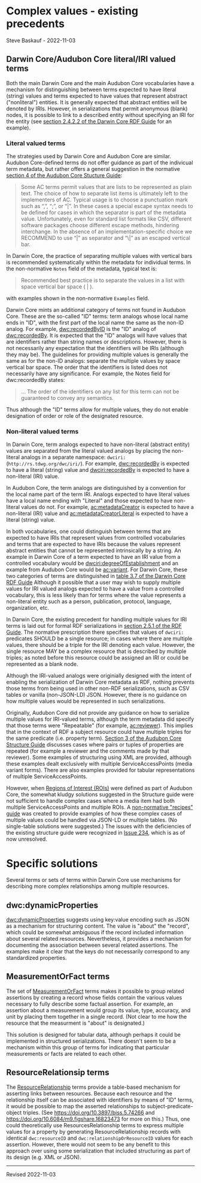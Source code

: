 # Complex values - existing precedents

Steve Baskauf - 2022-11-03

## Darwin Core/Audubon Core literal/IRI valued terms

Both the main Darwin Core and the main Audubon Core vocabularies have a mechanism for distinguishing between terms expected to have literal (string) values and terms expected to have values that represent abstract ("nonliteral") entities. It is generally expected that abstract entities will be denoted by IRIs. However, in serializations that permit anonymous (blank) nodes, it is possible to link to a described entity without specifying an IRI for the entity (see [section 2.4.2.2 of the Darwin Core RDF Guide](http://rs.tdwg.org/dwc/terms/guides/rdf/#2422-objects-which-are-blank-anonymous-nodes-non-normative) for an example).

### Literal valued terms

The strategies used by Darwin Core and Audubon Core are similar. Audubon Core-defined terms do not offer guidance as part of the indivicual term metadata, but rather offers a general suggestion in the normative [section 4 of the Audubon Core Stucture Guide](http://rs.tdwg.org/ac/doc/structure/#4-lists-of-plain-text-values): 

>Some AC terms permit values that are lists to be represented as plain text. The choice of how to separate list items is ultimately left to the implementers of AC. Typical usage is to choose a punctuation mark such as “,”, “;”, or “|”. In these cases a special escape syntax needs to be defined for cases in which the separator is part of the metadata value. Unfortunately, even for standard list formats like CSV, different software packages choose different escape methods, hindering interchange. In the absence of an implementation-specific choice we RECOMMEND to use “|” as separator and “\\|” as an escaped vertical bar.

In Darwin Core, the practice of separating multiple values with vertical bars is recommended systematically within the metadata for individual terms. In the non-normative `Notes` field of the metadata, typical text is:

>Recommended best practice is to separate the values in a list with space vertical bar space ( | ).

with examples shown in the non-normative `Examples` field.

Darwin Core mints an additional category of terms not found in Audubon Core. These are the so-called "ID" terms: term analogs whose local name ends in "ID", with the first part of the local name the same as the non-ID analog. For example, [dwc:recordedByID](http://rs.tdwg.org/dwc/terms/recordedByID) is the "ID" analog of [dwc:recordedBy](http://rs.tdwg.org/dwc/terms/recordedBy). It is expected that the "ID" analogs will have values that are identifiers rather than string names or descriptions. However, there is not necessarily any expectation that the identifiers will be IRIs (although they may be). The guidelines for providing multiple values is generally the same as for the non-ID analogs: separate the multiple values by space vertical bar space. The order that the identifiers is listed does not necessarily have any significance. For example, the Notes field for dwc:recordedBy states:

>...  The order of the identifiers on any list for this term can not be guaranteed to convey any semantics.

Thus although the "ID" terms allow for multiple values, they do not enable designation of order or role of the designated resource.

### Non-literal valued terms

In Darwin Core, term analogs expected to have non-literal (abstract entity) values are separated from the literal valued analogs by placing the non-literal analogs in a separate namespace: `dwciri:` (`http://rs.tdwg.org/dwc/iri/`). For example, [dwc:recordedBy](http://rs.tdwg.org/dwc/terms/recordedBy) is expected to have a literal (string) value and [dwciri:recordedBy](http://rs.tdwg.org/dwc/iri/recordedBy) is expected to have a non-literal (IRI) value.

In Audubon Core, the term analogs are distinguished by a convention for the local name part of the term IRI. Analogs expected to have literal values have a local name ending with "Literal" and those expected to have non-literal values do not. For example, [ac:metadataCreator](http://rs.tdwg.org/ac/terms/metadataCreator) is expected to have a non-literal (IRI) value and [ac:metadataCreatorLiteral](http://rs.tdwg.org/ac/terms/metadataCreatorLiteral) is expected to have a literal (string) value.

In both vocabularies, one could distinguish between terms that are expected to have IRIs that represent values from controlled vocabularies and terms that are expected to have IRIs because the values represent abstract entities that cannot be represented intrinsically by a string. An example in Darwin Core of a term expected to have an IRI value from a controlled vocabulary would be [dwciri:degreeOfEstablishment](http://rs.tdwg.org/dwc/iri/degreeOfEstablishment) and an example from Audubon Core would be [ac:variant](http://rs.tdwg.org/ac/terms/variant). For Darwin Core, these two categories of terms are distinguished in [table 3.7 of the Darwin Core RDF Guide](http://rs.tdwg.org/dwc/terms/guides/rdf/#37-dwc-namespace-terms-that-have-analogues-in-the-dwciri-namespace-normative) Although it possible that a user may wish to supply multiple values for IRI valued analogs expected to have a value from a controlled vocabulary, this is less likely than for terms where the value represents a non-literal entity such as a person, publication, protocol, language, organization, etc. 

In Darwin Core, the existing precedent for handling multiple values for IRI terms is laid out for formal RDF serializations in [section 2.5.1 of the RDF Guide](http://rs.tdwg.org/dwc/terms/guides/rdf/#251-definition-of-dwciri-terms-normative). The normative prescription there specifies that values of `dwciri:` predicates SHOULD be a single resource; in cases where there are multiple values, there should be a triple for the IRI denoting each value. However, the single resource MAY be a complex resource that is described by multiple triples; as noted before this resource could be assigned an IRI or could be represented as a blank node. 

Although the IRI-valued analogs were originially designed with the intent of enabling the serialization of Darwin Core metadata as RDF, nothing prevents those terms from being used in other non-RDF serializations, such as CSV tables or vanilla (non-JSON-LD) JSON. However, there is no guidance on how multiple values would be represented in such serializations. 

Originally, Audubon Core did not provide any guidance on how to serialize multiple values for IRI-valued terms, although the term metadata did specify that those terms were "Repeatable" (for example, [ac:reviewer](http://rs.tdwg.org/ac/terms/reviewer)). This implies that in the context of RDF a subject resource could have multiple triples for the same predicate (i.e. property term). [Section 3 of the Audubon Core Structure Guide](http://rs.tdwg.org/ac/doc/structure/#3-multiplicity-and-cardinality) discusses cases where pairs or tuples of properties are repeated (for example a reviewer and the comments made by that reviewer). Some examples of structuring using XML are provided, although these examples dealt exclusively with multiple ServiceAccessPoints (media variant forms). There are also examples provided for tabular representations of multiple ServiceAccessPoints. 

However, when [Regions of Interest (ROIs)](https://ac.tdwg.org/termlist/#711-region-of-interest-vocabulary) were defined as part of Audubon Core, the somewhat kludgy solutions suggested in the Structure guide were not sufficient to handle complex cases where a media item had both multiple ServiceAccessPoints and multiple ROIs. A [non-normative "recipes" guide](https://github.com/tdwg/ac/blob/master/roi-recipes.md) was created to provide examples of how these complex cases of multiple values could be handled via JSON-LD or multiple tables. (No single-table solutions were suggested.) The issues with the deficiencies of the existing structure guide were recognized in [Issue 234](https://github.com/tdwg/ac/issues/234), which is as of now unresolved.

# Specific solutions

Several terms or sets of terms within Darwin Core use mechanisms for describing more complex relationships among multiple resources.

## dwc:dynamicProperties

[dwc:dynamicProperties](http://rs.tdwg.org/dwc/terms/dynamicProperties) suggests using key:value encoding such as JSON as a mechanism for structuring content. The value is "about" the "record", which could be somewhat ambiguous if the record included information about several related resources. Nevertheless, it provides a mechanism for documenting the association between several related assertions. The examples make it clear that the keys do not necessarily correspond to any standardized properties.

## MeasurementOrFact terms

The set of [MeasurementOrFact](https://dwc.tdwg.org/terms/#measurementorfact) terms makes it possible to group related assertions by creating a record whose fields contain the various values necessary to fully describe some factual assertion. For example, an assertion about a measurement would group its value, type, accuracy, and unit by placing them together in a single record. (Not clear to me how the resource that the measurment is "about" is designated.) 

This solution is designed for tabular data, although perhaps it could be implemented in structured serializations. There doesn't seem to be a mechanism within this group of terms for indicating that particular measurements or facts are related to each other. 

## ResourceRelationsip terms

The [ResourceRelationship](https://dwc.tdwg.org/terms/#resourcerelationship) terms provide a table-based mechanism for asserting links between resources. Because each resource and the relationship itself can be associated with identifiers by means of "ID" terms, it would be possible to map the asserted relationships to subject-predicate-object triples. (See https://doi.org/10.3897/biss.5.74266 and https://doi.org/10.6084/m9.figshare.16823473 for more on this.) Thus, one could theoretically use ResourcesRelationship terms to express multiple values for a property by generating ResourceRelationship records with identical `dwc:resourceID` and `dwc:relationshipOrResourceID` values for each assertion. However, there would not seem to be any benefit to this approach over using some serialization that included structuring as part of its design (e.g. XML or JSON).

----
Revised 2022-11-03
